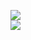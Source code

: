 [![](https://img.shields.io/badge/Made%20With-Github%20Spray-lightgrey.svg?style=for-the-badge&logo=github)](https://github.com/Annihil/github-spray#9427)  
[![](https://i.imgur.com/2DrTn0Z.gif)](https://github.com/Annihil/github-spray)
